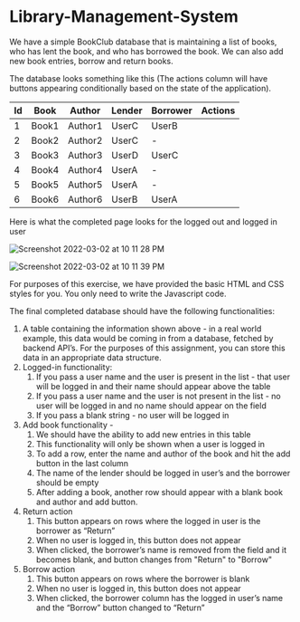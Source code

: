 # Library-Management-System

We have a simple BookClub database that is maintaining a list of books, who has lent the book, and who has borrowed the book. We can also add new book entries, borrow and return books.

The database looks something like this (The actions column will have buttons appearing conditionally based on the state of the application).

| Id | Book  | Author  | Lender | Borrower | Actions |
| -- | ----- | ------- | ------ | -------- | ------- |
| 1  | Book1 | Author1 | UserC  | UserB    |         |
| 2  | Book2 | Author2 | UserC  | -        |         |
| 3  | Book3 | Author3 | UserD  | UserC    |         |
| 4  | Book4 | Author4 | UserA  | -        |         |
| 5  | Book5 | Author5 | UserA  | -        |         |
| 6  | Book6 | Author6 | UserB  | UserA    |         |

Here is what the completed page looks for the logged out and logged in user

![Screenshot 2022-03-02 at 10 11 28 PM](https://user-images.githubusercontent.com/10229595/156407182-1273780e-fae0-48d3-94d4-84157f7de0a7.png)


![Screenshot 2022-03-02 at 10 11 39 PM](https://user-images.githubusercontent.com/10229595/156407216-46476c81-1205-4271-b618-29ad7042ae9a.png)



For purposes of this exercise, we have provided the basic HTML and CSS styles for you. You only need to write the Javascript code.

The final completed database should have the following functionalities:

1. A table containing the information shown above - in a real world example, this data would be coming in from a database, fetched by backend API’s. For the purposes of this assignment, you can store this data in an appropriate data structure.
2. Logged-in functionality:
    1. If you pass a user name and the user is present in the list - that user will be logged in and their name should appear above the table
    2. If you pass a user name and the user is not present in the list - no user will be logged in and no name should appear on the field
    3. If you pass a blank string - no user will be logged in
3. Add book functionality - 
    1. We should have the ability to add new entries in this table
    2. This functionality will only be shown when a user is logged in
    3. To add a row, enter the name and author of the book and hit the add button in the last column
    4. The name of the lender should be logged in user’s and the borrower should be empty
    5.  After adding a book, another row should appear with a blank book and author and add button.
4. Return action
    1. This button appears on rows where the logged in user is the borrower as “Return”
    2. When no user is logged in, this button does not appear
    3. When clicked, the borrower’s name is removed from the field and it becomes blank, and button changes from "Return" to "Borrow"
5. Borrow action
    1. This button appears on rows where the borrower is blank
    2. When no user is logged in, this button does not appear
    3. When clicked, the borrower column has the logged in user’s name and the “Borrow” button changed to “Return”
